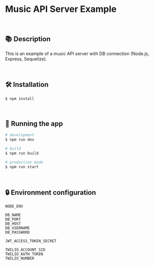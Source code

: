 # Music API Server Example

<br/>

## 📚 Description

This is an example of a music API server with DB connection (Node.js, Express, Sequelize).

<br/>

## 🛠️ Installation

```bash
$ npm install
```

<br/>

## 🚀 Running the app

```bash
# development
$ npm run dev

# build
$ npm run build

# production mode
$ npm run start
```

<br/>

## 🔒 Environment configuration

```
NODE_ENV

DB_NAME
DB_PORT
DB_HOST
DB_USERNAME
DB_PASSWORD

JWT_ACCESS_TOKEN_SECRET

TWILIO_ACCOUNT_SID
TWILIO_AUTH_TOKEN
TWILIO_NUMBER
```
